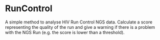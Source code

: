 # RunControl

A simple method to analyse HIV Run Control NGS data. Calculate a score representing the quality of the run and give a warning if there is a problem with the NGS Run (e.g. the score is lower than a threshold). 